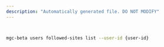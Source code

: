 ```yaml
---
description: "Automatically generated file. DO NOT MODIFY"
---
```


```bash


mgc-beta users followed-sites list --user-id {user-id}

```